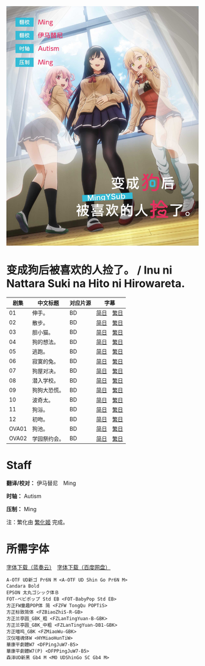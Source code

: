 ![海报](Poster.jpg)

# 变成狗后被喜欢的人捡了。 / Inu ni Nattara Suki na Hito ni Hirowareta.
| 剧集 | 中文标题 | 对应片源 | 字幕 |
| ---- | -------- | -------- | ---- |
| 01 | 伸手。 | BD | [简日](https://raw.githubusercontent.com/MingYSub/SubsArchive/main/Archive/Inu%20ni%20Nattara%20Suki%20na%20Hito%20ni%20Hirowareta/%5BMingY%5D%20Inu%20ni%20Nattara%20Suki%20na%20Hito%20ni%20Hirowareta.%20%5B01%5D.CHS_JPN.ass)　[繁日](https://raw.githubusercontent.com/MingYSub/SubsArchive/main/Archive/Inu%20ni%20Nattara%20Suki%20na%20Hito%20ni%20Hirowareta/%5BMingY%5D%20Inu%20ni%20Nattara%20Suki%20na%20Hito%20ni%20Hirowareta.%20%5B01%5D.CHT_JPN.ass) |
| 02 | 散步。 | BD | [简日](https://raw.githubusercontent.com/MingYSub/SubsArchive/main/Archive/Inu%20ni%20Nattara%20Suki%20na%20Hito%20ni%20Hirowareta/%5BMingY%5D%20Inu%20ni%20Nattara%20Suki%20na%20Hito%20ni%20Hirowareta.%20%5B02%5D.CHS_JPN.ass)　[繁日](https://raw.githubusercontent.com/MingYSub/SubsArchive/main/Archive/Inu%20ni%20Nattara%20Suki%20na%20Hito%20ni%20Hirowareta/%5BMingY%5D%20Inu%20ni%20Nattara%20Suki%20na%20Hito%20ni%20Hirowareta.%20%5B02%5D.CHT_JPN.ass)  |
| 03 | 胆小猫。 | BD | [简日](https://raw.githubusercontent.com/MingYSub/SubsArchive/main/Archive/Inu%20ni%20Nattara%20Suki%20na%20Hito%20ni%20Hirowareta/%5BMingY%5D%20Inu%20ni%20Nattara%20Suki%20na%20Hito%20ni%20Hirowareta.%20%5B03%5D.CHS_JPN.ass)　[繁日](https://raw.githubusercontent.com/MingYSub/SubsArchive/main/Archive/Inu%20ni%20Nattara%20Suki%20na%20Hito%20ni%20Hirowareta/%5BMingY%5D%20Inu%20ni%20Nattara%20Suki%20na%20Hito%20ni%20Hirowareta.%20%5B03%5D.CHT_JPN.ass) |
| 04 | 狗的想法。 | BD | [简日](https://raw.githubusercontent.com/MingYSub/SubsArchive/main/Archive/Inu%20ni%20Nattara%20Suki%20na%20Hito%20ni%20Hirowareta/%5BMingY%5D%20Inu%20ni%20Nattara%20Suki%20na%20Hito%20ni%20Hirowareta.%20%5B04%5D.CHS_JPN.ass)　[繁日](https://raw.githubusercontent.com/MingYSub/SubsArchive/main/Archive/Inu%20ni%20Nattara%20Suki%20na%20Hito%20ni%20Hirowareta/%5BMingY%5D%20Inu%20ni%20Nattara%20Suki%20na%20Hito%20ni%20Hirowareta.%20%5B04%5D.CHT_JPN.ass) |
| 05 | 逃跑。 | BD | [简日](https://raw.githubusercontent.com/MingYSub/SubsArchive/main/Archive/Inu%20ni%20Nattara%20Suki%20na%20Hito%20ni%20Hirowareta/%5BMingY%5D%20Inu%20ni%20Nattara%20Suki%20na%20Hito%20ni%20Hirowareta.%20%5B05%5D.CHS_JPN.ass)　[繁日](https://raw.githubusercontent.com/MingYSub/SubsArchive/main/Archive/Inu%20ni%20Nattara%20Suki%20na%20Hito%20ni%20Hirowareta/%5BMingY%5D%20Inu%20ni%20Nattara%20Suki%20na%20Hito%20ni%20Hirowareta.%20%5B05%5D.CHT_JPN.ass) |
| 06 | 寂寞的兔。 | BD | [简日](https://raw.githubusercontent.com/MingYSub/SubsArchive/main/Archive/Inu%20ni%20Nattara%20Suki%20na%20Hito%20ni%20Hirowareta/%5BMingY%5D%20Inu%20ni%20Nattara%20Suki%20na%20Hito%20ni%20Hirowareta.%20%5B06%5D.CHS_JPN.ass)　[繁日](https://raw.githubusercontent.com/MingYSub/SubsArchive/main/Archive/Inu%20ni%20Nattara%20Suki%20na%20Hito%20ni%20Hirowareta/%5BMingY%5D%20Inu%20ni%20Nattara%20Suki%20na%20Hito%20ni%20Hirowareta.%20%5B06%5D.CHT_JPN.ass) |
| 07 | 狗屋对决。 | BD | [简日](https://raw.githubusercontent.com/MingYSub/SubsArchive/main/Archive/Inu%20ni%20Nattara%20Suki%20na%20Hito%20ni%20Hirowareta/%5BMingY%5D%20Inu%20ni%20Nattara%20Suki%20na%20Hito%20ni%20Hirowareta.%20%5B07%5D.CHS_JPN.ass)　[繁日](https://raw.githubusercontent.com/MingYSub/SubsArchive/main/Archive/Inu%20ni%20Nattara%20Suki%20na%20Hito%20ni%20Hirowareta/%5BMingY%5D%20Inu%20ni%20Nattara%20Suki%20na%20Hito%20ni%20Hirowareta.%20%5B07%5D.CHT_JPN.ass) |
| 08 | 潜入学校。 | BD | [简日](https://raw.githubusercontent.com/MingYSub/SubsArchive/main/Archive/Inu%20ni%20Nattara%20Suki%20na%20Hito%20ni%20Hirowareta/%5BMingY%5D%20Inu%20ni%20Nattara%20Suki%20na%20Hito%20ni%20Hirowareta.%20%5B08%5D.CHS_JPN.ass)　[繁日](https://raw.githubusercontent.com/MingYSub/SubsArchive/main/Archive/Inu%20ni%20Nattara%20Suki%20na%20Hito%20ni%20Hirowareta/%5BMingY%5D%20Inu%20ni%20Nattara%20Suki%20na%20Hito%20ni%20Hirowareta.%20%5B08%5D.CHT_JPN.ass) |
| 09 | 狗狗大恐慌。 | BD | [简日](https://raw.githubusercontent.com/MingYSub/SubsArchive/main/Archive/Inu%20ni%20Nattara%20Suki%20na%20Hito%20ni%20Hirowareta/%5BMingY%5D%20Inu%20ni%20Nattara%20Suki%20na%20Hito%20ni%20Hirowareta.%20%5B09%5D.CHS_JPN.ass)　[繁日](https://raw.githubusercontent.com/MingYSub/SubsArchive/main/Archive/Inu%20ni%20Nattara%20Suki%20na%20Hito%20ni%20Hirowareta/%5BMingY%5D%20Inu%20ni%20Nattara%20Suki%20na%20Hito%20ni%20Hirowareta.%20%5B09%5D.CHT_JPN.ass) |
| 10 | 波奇太。 | BD | [简日](https://raw.githubusercontent.com/MingYSub/SubsArchive/main/Archive/Inu%20ni%20Nattara%20Suki%20na%20Hito%20ni%20Hirowareta/%5BMingY%5D%20Inu%20ni%20Nattara%20Suki%20na%20Hito%20ni%20Hirowareta.%20%5B10%5D.CHS_JPN.ass)　[繁日](https://raw.githubusercontent.com/MingYSub/SubsArchive/main/Archive/Inu%20ni%20Nattara%20Suki%20na%20Hito%20ni%20Hirowareta/%5BMingY%5D%20Inu%20ni%20Nattara%20Suki%20na%20Hito%20ni%20Hirowareta.%20%5B10%5D.CHT_JPN.ass) |
| 11 | 狗浴。 | BD | [简日](https://raw.githubusercontent.com/MingYSub/SubsArchive/main/Archive/Inu%20ni%20Nattara%20Suki%20na%20Hito%20ni%20Hirowareta/%5BMingY%5D%20Inu%20ni%20Nattara%20Suki%20na%20Hito%20ni%20Hirowareta.%20%5B11%5D.CHS_JPN.ass)　[繁日](https://raw.githubusercontent.com/MingYSub/SubsArchive/main/Archive/Inu%20ni%20Nattara%20Suki%20na%20Hito%20ni%20Hirowareta/%5BMingY%5D%20Inu%20ni%20Nattara%20Suki%20na%20Hito%20ni%20Hirowareta.%20%5B11%5D.CHT_JPN.ass) |
| 12 | 初吻。 | BD | [简日](https://raw.githubusercontent.com/MingYSub/SubsArchive/main/Archive/Inu%20ni%20Nattara%20Suki%20na%20Hito%20ni%20Hirowareta/%5BMingY%5D%20Inu%20ni%20Nattara%20Suki%20na%20Hito%20ni%20Hirowareta.%20%5B12%5D.CHS_JPN.ass)　[繁日](https://raw.githubusercontent.com/MingYSub/SubsArchive/main/Archive/Inu%20ni%20Nattara%20Suki%20na%20Hito%20ni%20Hirowareta/%5BMingY%5D%20Inu%20ni%20Nattara%20Suki%20na%20Hito%20ni%20Hirowareta.%20%5B12%5D.CHT_JPN.ass) |
| OVA01 | 狗池。 | BD | [简日](https://raw.githubusercontent.com/MingYSub/SubsArchive/main/Archive/Inu%20ni%20Nattara%20Suki%20na%20Hito%20ni%20Hirowareta/%5BMingY%5D%20Inu%20ni%20Nattara%20Suki%20na%20Hito%20ni%20Hirowareta.%20%5BOVA01%5D.CHS_JPN.ass)　[繁日](https://raw.githubusercontent.com/MingYSub/SubsArchive/main/Archive/Inu%20ni%20Nattara%20Suki%20na%20Hito%20ni%20Hirowareta/%5BMingY%5D%20Inu%20ni%20Nattara%20Suki%20na%20Hito%20ni%20Hirowareta.%20%5BOVA01%5D.CHT_JPN.ass) |
| OVA02 | 学园祭约会。 | BD | [简日](https://raw.githubusercontent.com/MingYSub/SubsArchive/main/Archive/Inu%20ni%20Nattara%20Suki%20na%20Hito%20ni%20Hirowareta/%5BMingY%5D%20Inu%20ni%20Nattara%20Suki%20na%20Hito%20ni%20Hirowareta.%20%5BOVA02%5D.CHS_JPN.ass)　[繁日](https://raw.githubusercontent.com/MingYSub/SubsArchive/main/Archive/Inu%20ni%20Nattara%20Suki%20na%20Hito%20ni%20Hirowareta/%5BMingY%5D%20Inu%20ni%20Nattara%20Suki%20na%20Hito%20ni%20Hirowareta.%20%5BOVA02%5D.CHT_JPN.ass) |

# Staff
**翻译/校对：** 伊马替尼　Ming

**时轴：** Autism

**压制：** Ming

注：繁化由 [繁化姬](https://zhconvert.org) 完成。

# 所需字体
[字体下载（蓝奏云）](https://wwp.lanzoup.com/iPPN70w4gh0f)　[字体下载（百度网盘）](https://pan.baidu.com/s/1fnfd2Lk1Wa39_JXHZpX-6A?pwd=1234)

```
A-OTF UD新ゴ Pr6N M <A-OTF UD Shin Go Pr6N M>
Candara Bold
EPSON 太丸ゴシック体Ｂ
FOT-ベビポップ Std EB <FOT-BabyPop Std EB>
方正FW童趣POP体 简 <FZFW TongQu POPTiS>
方正标致简体 <FZBiaoZhiS-R-GB>
方正兰亭圆_GBK_粗 <FZLanTingYuan-B-GBK>
方正兰亭圆_GBK_中粗 <FZLanTingYuan-DB1-GBK>
方正喵呜_GBK <FZMiaoWu-GBK>
汉仪喵魂体W <HYMiaoHunTiW>
華康平劇體W7 <DFPingJuW7-B5>
華康平劇體W7(P) <DFPPingJuW7-B5>
森泽UD新黑 Gb4 M <MO UDShinGo SC Gb4 M>
```